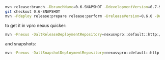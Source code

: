 

```bash
mvn release:branch -DbranchName=0.6-SNAPSHOT -DdevelopmentVersion=0.7-SNAPSHOT
git checkout 0.6-SNAPSHOT
mvn -Pdeploy release:prepare release:perform -DreleaseVersion=0.6.0 -DdevelopmentVersion=0.6.1
```
to get it in vpro nexus quicker:
```bash
mvn -Pnexus -DaltReleaseDeploymentRepository=nexusvpro::default::http://nexus.vpro.nl/content/repositories/releases  deploy
```
and snapshots:
```bash
mvn -Pnexus -DaltSnapshotDeploymentRepository=nexusvpro::default::http://nexus.vpro.nl/content/repositories/snapshots  deploy
```
